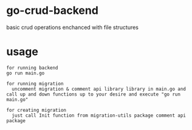 # go-crud-backend
 basic crud operations enchanced with file structures

# usage
 ```
 for running backend
 go run main.go
 ```
  ```
 for running migration
    uncomment migration & comment api library library in main.go and call up and down functions up to your desire and execute "go run main.go"
 ```
 ```
 for creating migration 
   just call Init function from migration-utils package comment api package
 ```